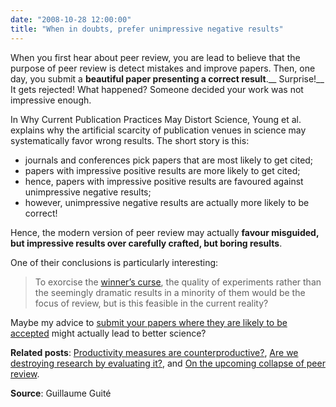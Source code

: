 ```yaml
---
date: "2008-10-28 12:00:00"
title: "When in doubts, prefer unimpressive negative results"
---
```




When you first hear about peer review, you are lead to believe that the purpose of peer review is detect mistakes and improve papers. Then, one day, you submit a __beautiful paper presenting a correct result__.__ Surprise!__ It gets rejected! What happened? Someone decided your work was not impressive enough.

In Why Current Publication Practices May Distort Science, Young et al. explains why the artificial scarcity of publication venues in science may systematically favor wrong results. The short story is this:

- journals and conferences pick papers that are most likely to get cited;
- papers with impressive positive results are more likely to get cited;
- hence, papers with impressive positive results are favoured against unimpressive negative results;
- however, unimpressive negative results are actually more likely to be correct!


Hence, the modern version of peer review may actually __favour misguided, but impressive results over carefully crafted, but boring results__.

One of their conclusions is particularly interesting:

> To exorcise the [winner&rsquo;s curse](https://en.wikipedia.org/wiki/Winner%27s_curse), the quality of experiments rather than the seemingly dramatic results in a minority of them would be the focus of review, but is this feasible in the current reality?


Maybe my advice to [submit your papers where they are likely to be accepted](http://www.daniel-lemire.com/blog/archives/2008/08/12/submit-your-papers-where-they-are-likely-to-be-accepted/) might actually lead to better science?

__Related posts__: [Productivity measures are counterproductive?](/lemire/blog/2007/10/12/productivity-measures-are-counterproductive/), [Are we destroying research by evaluating it?](http://www.daniel-lemire.com/blog/archives/2007/04/16/are-we-destroying-research-by-evaluating-it/), and [On the upcoming collapse of peer review](/lemire/blog/2007/08/06/on-the-upcoming-collapse-of-peer-review/).

__Source__: Guillaume Guité

